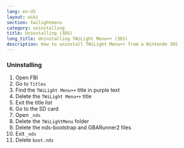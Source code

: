 ```yaml
---
lang: en-US
layout: wiki
section: twilightmenu
category: uninstalling
title: Uninstalling (3DS)
long_title: Uninstalling TWiLight Menu++ (3DS)
description: How to uninstall TWiLight Menu++ from a Nintendo 3DS
---
```


### Uninstalling
1. Open FBI
1. Go to `Titles`
1. Find the `TWiLight Menu++` title in purple text
1. Delete the `TWiLight Menu++` title
1. Exit the title list
1. Go to the SD card
1. Open `_nds`
1. Delete the `TWiLightMenu` folder
1. Delete the nds-bootstrap and GBARunner2 files
1. Exit `_nds`
1. Delete `boot.nds`

